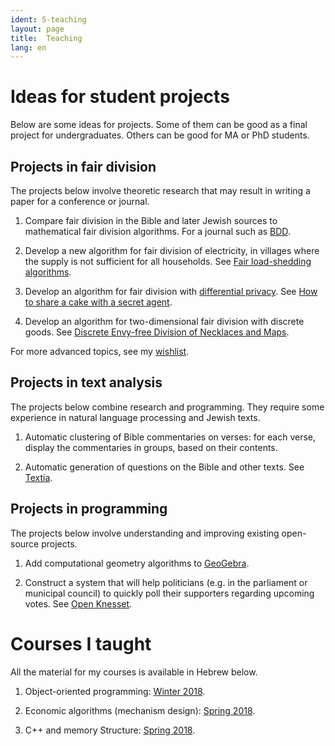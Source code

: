 ```yaml
---
ident: 5-teaching
layout: page
title:  Teaching
lang: en
---
```


# Ideas for student projects

Below are some ideas for projects. Some of them can be good as a final project for undergraduates. Others can be good for MA or PhD students.

## Projects in fair division

The projects below involve theoretic research that may result in writing a paper for a conference or journal.

1. Compare fair division in the Bible and later Jewish sources to mathematical fair division algorithms. For a journal such as [BDD](http://www.biupress.co.il/website/index.asp?category=56).

1. Develop a new algorithm for fair division of electricity, in villages where the supply is not sufficient for all households. See [Fair load-shedding algorithms](https://www.ijcai.org/proceedings/2018/0220.pdf).

1. Develop an algorithm for fair division with [differential privacy](https://en.wikipedia.org/wiki/Differential_Privacy). See [How to share a cake with a secret agent](https://arxiv.org/abs/1810.06913).

1. Develop an algorithm for two-dimensional fair division with discrete goods. See [Discrete Envy-free Division of Necklaces and Maps](https://arxiv.org/abs/1510.02132).

For more advanced topics, see my [wishlist](/pages/en/wishlist/).

## Projects in text analysis

The projects below combine research and programming. They require some experience in natural language processing and Jewish texts.

1. Automatic clustering of Bible commentaries on verses: for each verse, display the commentaries in groups, based on their contents.

1. Automatic generation of questions on the Bible and other texts. See [Textia](https://github.com/erelsgl/textia).

## Projects in programming

The projects below involve understanding and improving existing open-source projects.

1. Add computational geometry algorithms to [GeoGebra](https://dev.geogebra.org/trac).

1. Construct a system that will help politicians (e.g. in the parliament or municipal council) to quickly poll their supporters regarding upcoming votes. See [Open Knesset](https://oknesset.org/).

# Courses I taught

All the material for my courses is available in Hebrew below.

1. Object-oriented programming:  [Winter 2018][oop5778].

1. Economic algorithms (mechanism design): [Spring 2018][alg5778].

1. C++ and memory Structure: [Spring 2018][cpp5778].

[oop5778]: https://github.com/erelsgl/ariel-oop-course
[alg5778]: https://github.com/erelsgl/ariel-algorithms2m-5778
[cpp5778]: https://github.com/erelsgl/ariel-cpp-5778
